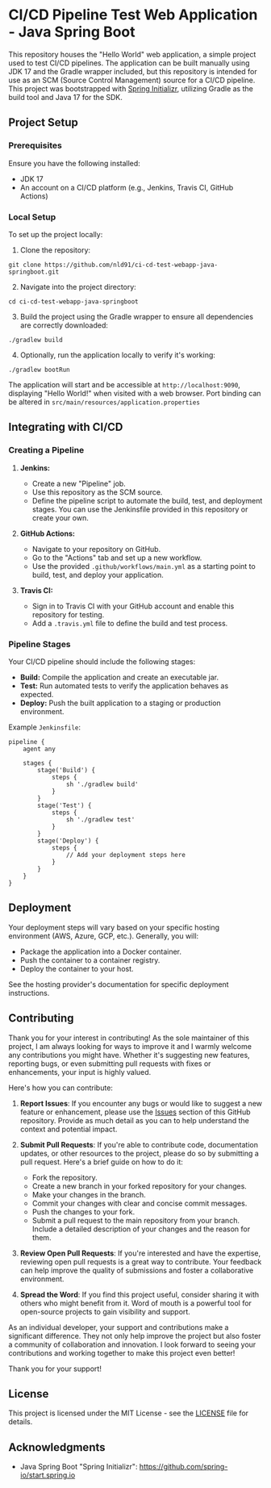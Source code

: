 # CI/CD Pipeline Test Web Application - Java Spring Boot

This repository houses the "Hello World" web application, a simple project used to test CI/CD pipelines. The application can be built manually using JDK 17 and the Gradle wrapper included, but this repository is intended for use as an SCM (Source Control Management) source for a CI/CD pipeline. This project was bootstrapped with [Spring Initializr](https://start.spring.io/), utilizing Gradle as the build tool and Java 17 for the SDK.

## Project Setup

### Prerequisites

Ensure you have the following installed:

- JDK 17
- An account on a CI/CD platform (e.g., Jenkins, Travis CI, GitHub Actions)

### Local Setup

To set up the project locally:

1. Clone the repository:
```
git clone https://github.com/nld91/ci-cd-test-webapp-java-springboot.git
```

2. Navigate into the project directory:
```
cd ci-cd-test-webapp-java-springboot
```

3. Build the project using the Gradle wrapper to ensure all dependencies are correctly downloaded:
```
./gradlew build
```

4. Optionally, run the application locally to verify it's working:
```
./gradlew bootRun
```
The application will start and be accessible at `http://localhost:9090`, displaying "Hello World!" when visited with a web browser. Port binding can be altered in `src/main/resources/application.properties`

## Integrating with CI/CD

### Creating a Pipeline

1. **Jenkins:**
   - Create a new "Pipeline" job.
   - Use this repository as the SCM source.
   - Define the pipeline script to automate the build, test, and deployment stages. You can use the Jenkinsfile provided in this repository or create your own.

2. **GitHub Actions:**
   - Navigate to your repository on GitHub.
   - Go to the "Actions" tab and set up a new workflow.
   - Use the provided `.github/workflows/main.yml` as a starting point to build, test, and deploy your application.

3. **Travis CI:**
   - Sign in to Travis CI with your GitHub account and enable this repository for testing.
   - Add a `.travis.yml` file to define the build and test process.

### Pipeline Stages

Your CI/CD pipeline should include the following stages:

- **Build:** Compile the application and create an executable jar.
- **Test:** Run automated tests to verify the application behaves as expected.
- **Deploy:** Push the built application to a staging or production environment.

Example `Jenkinsfile`:

```
pipeline {
    agent any

    stages {
        stage('Build') {
            steps {
                sh './gradlew build'
            }
        }
        stage('Test') {
            steps {
                sh './gradlew test'
            }
        }
        stage('Deploy') {
            steps {
                // Add your deployment steps here
            }
        }
    }
}
```

## Deployment

Your deployment steps will vary based on your specific hosting environment (AWS, Azure, GCP, etc.). Generally, you will:

- Package the application into a Docker container.
- Push the container to a container registry.
- Deploy the container to your host.

See the hosting provider's documentation for specific deployment instructions.

## Contributing

Thank you for your interest in contributing! As the sole maintainer of this project, I am always looking for ways to improve it and I warmly welcome any contributions you might have. Whether it's suggesting new features, reporting bugs, or even submitting pull requests with fixes or enhancements, your input is highly valued.

Here's how you can contribute:

1. **Report Issues**: If you encounter any bugs or would like to suggest a new feature or enhancement, please use the [Issues](https://github.com/nld91/ci-cd-test-webapp-java-springboot/issues) section of this GitHub repository. Provide as much detail as you can to help understand the context and potential impact.

2. **Submit Pull Requests**: If you're able to contribute code, documentation updates, or other resources to the project, please do so by submitting a pull request. Here's a brief guide on how to do it:
   - Fork the repository.
   - Create a new branch in your forked repository for your changes.
   - Make your changes in the branch.
   - Commit your changes with clear and concise commit messages.
   - Push the changes to your fork.
   - Submit a pull request to the main repository from your branch. Include a detailed description of your changes and the reason for them.

3. **Review Open Pull Requests**: If you're interested and have the expertise, reviewing open pull requests is a great way to contribute. Your feedback can help improve the quality of submissions and foster a collaborative environment.

4. **Spread the Word**: If you find this project useful, consider sharing it with others who might benefit from it. Word of mouth is a powerful tool for open-source projects to gain visibility and support.

As an individual developer, your support and contributions make a significant difference. They not only help improve the project but also foster a community of collaboration and innovation. I look forward to seeing your contributions and working together to make this project even better!

Thank you for your support!

## License

This project is licensed under the MIT License - see the [LICENSE](LICENSE) file for details.

## Acknowledgments

- Java Spring Boot "Spring Initializr": https://github.com/spring-io/start.spring.io
